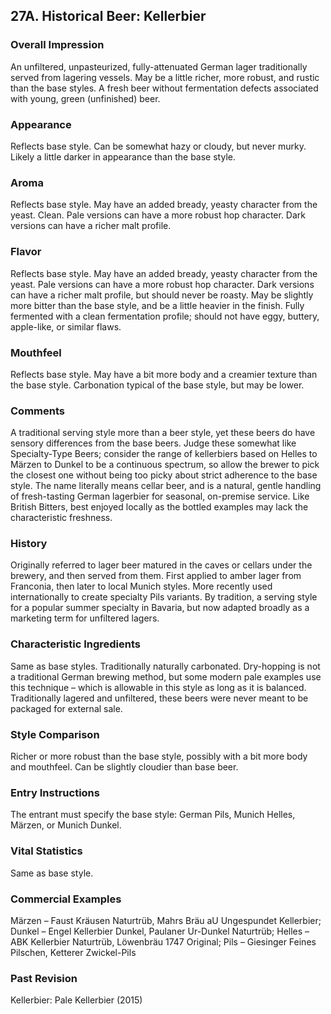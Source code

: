 ## 27A. Historical Beer: Kellerbier

### Overall Impression

An unfiltered, unpasteurized, fully-attenuated German lager traditionally served from lagering vessels. May be a little richer, more robust, and rustic than the base styles. A fresh beer without fermentation defects associated with young, green (unfinished) beer.

### Appearance

Reflects base style. Can be somewhat hazy or cloudy, but never murky. Likely a little darker in appearance than the base style.

### Aroma

Reflects base style. May have an added bready, yeasty character from the yeast. Clean. Pale versions can have a more robust hop character. Dark versions can have a richer malt profile.

### Flavor

Reflects base style. May have an added bready, yeasty character from the yeast. Pale versions can have a more robust hop character. Dark versions can have a richer malt profile, but should never be roasty. May be slightly more bitter than the base style, and be a little heavier in the finish. Fully fermented with a clean fermentation profile; should not have eggy, buttery, apple-like, or similar flaws.

### Mouthfeel

Reflects base style. May have a bit more body and a creamier texture than the base style. Carbonation typical of the base style, but may be lower.

### Comments

A traditional serving style more than a beer style, yet these beers do have sensory differences from the base beers. Judge these somewhat like Specialty-Type Beers; consider the range of kellerbiers based on Helles to Märzen to Dunkel to be a continuous spectrum, so allow the brewer to pick the closest one without being too picky about strict adherence to the base style. The name literally means cellar beer, and is a natural, gentle handling of fresh-tasting German lagerbier for seasonal, on-premise service. Like British Bitters, best enjoyed locally as the bottled examples may lack the characteristic freshness.

### History

Originally referred to lager beer matured in the caves or cellars under the brewery, and then served from them. First applied to amber lager from Franconia, then later to local Munich styles. More recently used internationally to create specialty Pils variants. By tradition, a serving style for a popular summer specialty in Bavaria, but now adapted broadly as a marketing term for unfiltered lagers.

### Characteristic Ingredients

Same as base styles. Traditionally naturally carbonated. Dry-hopping is not a traditional German brewing method, but some modern pale examples use this technique – which is allowable in this style as long as it is balanced. Traditionally lagered and unfiltered, these beers were never meant to be packaged for external sale.

### Style Comparison

Richer or more robust than the base style, possibly with a bit more body and mouthfeel. Can be slightly cloudier than base beer.

### Entry Instructions

The entrant must specify the base style: German Pils, Munich Helles, Märzen, or Munich Dunkel.

### Vital Statistics

Same as base style.

### Commercial Examples

Märzen – Faust Kräusen Naturtrüb, Mahrs Bräu aU Ungespundet Kellerbier; Dunkel – Engel Kellerbier Dunkel, Paulaner Ur-Dunkel Naturtrüb; Helles – ABK Kellerbier Naturtrüb, Löwenbräu 1747 Original; Pils – Giesinger Feines Pilschen, Ketterer Zwickel-Pils

### Past Revision

Kellerbier: Pale Kellerbier (2015)